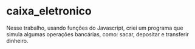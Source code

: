 # caixa_eletronico
Nesse trabalho, usando funções do Javascript, criei um programa que simula algumas operações bancárias, como: sacar, depositar e transferir dinheiro. 
